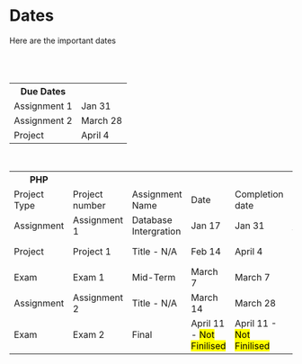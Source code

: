 <h1>Dates</h1>
Here are the important dates
<br />
<br />
<br />
<br />
<table>
  <tr>
    <th>Due Dates</th>
  </tr>
  <tr>
    <td>Assignment 1</td>
    <td>Jan 31</td>
  </tr>
  <tr>
    <td>Assignment 2</td>
    <td>March 28</td>
  </tr>
  <tr>
    <td>Project</td>
    <td>April 4</td>
  </tr>
</table>
<be />
<br />
<table>
  <tr>
    <th>PHP</th>
  </tr>
  <tr>
    <td>Project Type</td>
    <td>Project number</td>
    <td>Assignment Name</td>
    <td>Date</th>
    <td>Completion date</td>
    <td>Instructions</td>
    <td>Status</td>
    <td>Result</td>
  </tr>
  <tr>
    <td>Assignment</td>
    <td>Assignment 1</td>
    <td>Database Intergration</td>
    <td>Jan 17</td>
    <td>Jan 31</td>
    <td>
      <a href="https://remy-post.github.io/Education/PHP/Assignments/Assignment%201/Ressources/Instructions.pdf" target="_blank">
        Instructions
      </a>
    </td>
    <td>Started</td>
    <td>GUI link - N/A</td>
  </tr>
  <tr>
    <td>Project</td>
    <td>Project 1</td>
    <td>Title - N/A</td>
    <td>Feb 14</td>
    <td>April 4</td>
    <td>Intructions - N/A</td>
    <td>Not Assigned</td>
    <td>GUI link - N/A</td>
  </tr>
  <tr>
    <td>Exam</td>
    <td>Exam 1</td>
    <td>Mid-Term</td>
    <td>March 7</td>
    <td>March 7</td>
    <td>Instructions - N/A</td>
    <td>Not Assigned</td>
    <td>GUI link - N/Applicable</td>
  </tr>
   <tr>
    <td>Assignment</td>
    <td>Assignment 2</td>
    <td>Title - N/A</td>
    <td>March 14</td>
    <td>March 28</td>
    <td>Instructions - N/A</td>
    <td>Not Assigned</td>
    <td>GUI link - N/A</td>
  </tr>
  <tr>
    <td>Exam</td>
    <td>Exam 2</td>
    <td>Final</td>
    <td>April 11 - <mark>Not Finilised</mark></td>
    <td>April 11 - <mark>Not Finilised</mark></td>
    <td>Instructions - N/A</td>
    <td>Not Assigned</td>
    <td>GUI link 0 N/Applicable</td>
  </tr>
      
</table>

